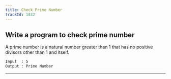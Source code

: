```yaml
---
title: Check Prime Number
trackId: 1832
---
```


## Write a program to check prime number

A prime number is a natural number greater than 1 that has no positive divisors other than 1 and itself.

```txt
Input  : 5
Output : Prime Number
```

---
